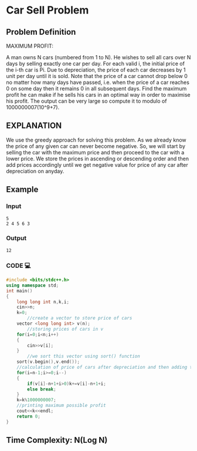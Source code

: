 # Car Sell Problem

## Problem Definition

MAXIMUM PROFIT:

A man owns N cars (numbered from 1 to N). He wishes to sell all cars over N days by selling exactly one car per day. For each valid i, the initial price of the i-th car is Pi. Due to depreciation, the price of each car decreases by 1 unit per day until it is sold. Note that the price of a car cannot drop below 0 no matter how many days have passed, i.e. when the price of a car reaches 0 on some day then it remains 0 in all subsequent days. Find the maximum profit he can make if he sells his cars in an optimal way in order to maximise his profit. The output can be very large so compute it to modulo of 1000000007(10^9+7).


## EXPLANATION
We use the greedy approach for solving this problem. 
As we already know the price of any given car can never become negative. So, we will start by selling the car with the maximum price and then proceed to the car with a lower price.
We store the prices in ascending or descending order and then add prices accordingly until we get negative value for price of any car after depreciation on anyday.


## Example

### Input
```
5
2 4 5 6 3
```
### Output
```
12
```
### CODE 💻
```cpp
#include <bits/stdc++.h>
using namespace std;
int main()
{
	long long int n,k,i;
	cin>>n;
	k=0;
        //create a vector to store price of cars
	vector <long long int> v(n);
        //storing prices of cars in v
	for(i=0;i<n;i++)
	{
	    cin>>v[i];
	}
        //we sort this vector using sort() function
	sort(v.begin(),v.end());
	//calculation of price of cars after depreciation and then adding their sum in k
	for(i=n-1;i>=0;i--)
	{
    	if(v[i]-n+1+i>0)k+=v[i]-n+1+i;
        else break;
	}
	k=k%1000000007;
	//printing maximum possible profit
	cout<<k<<endl;
	return 0;
}
```

## Time Complexity: N(Log N)

